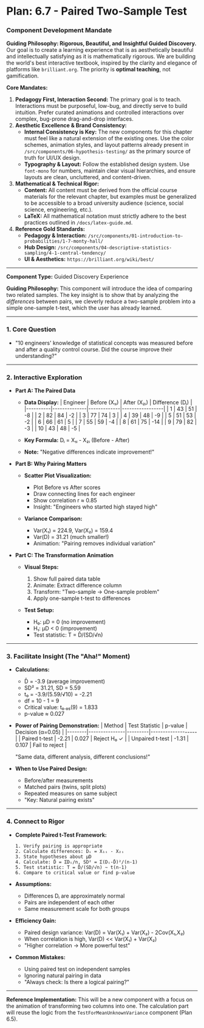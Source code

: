 
# Plan: 6.7 - Paired Two-Sample Test

### **Component Development Mandate**

**Guiding Philosophy: Rigorous, Beautiful, and Insightful Guided Discovery.**
Our goal is to create a learning experience that is as aesthetically beautiful and intellectually satisfying as it is mathematically rigorous. We are building the world's best interactive textbook, inspired by the clarity and elegance of platforms like `brilliant.org`. The priority is **optimal teaching**, not gamification.

**Core Mandates:**
1.  **Pedagogy First, Interaction Second:** The primary goal is to teach. Interactions must be purposeful, low-bug, and directly serve to build intuition. Prefer curated animations and controlled interactions over complex, bug-prone drag-and-drop interfaces.
2.  **Aesthetic Excellence & Brand Consistency:**
    *   **Internal Consistency is Key:** The new components for this chapter must feel like a natural extension of the existing ones. Use the color schemes, animation styles, and layout patterns already present in `/src/components/06-hypothesis-testing/` as the primary source of truth for UI/UX design.
    *   **Typography & Layout:** Follow the established design system. Use `font-mono` for numbers, maintain clear visual hierarchies, and ensure layouts are clean, uncluttered, and content-driven.
3.  **Mathematical & Technical Rigor:**
    *   **Content:** All content must be derived from the official course materials for the relevant chapter, but examples must be generalized to be accessible to a broad university audience (science, social science, engineering, etc.).
    *   **LaTeX:** All mathematical notation must strictly adhere to the best practices outlined in `/docs/latex-guide.md`.
4.  **Reference Gold Standards:**
    *   **Pedagogy & Interaction:** `/src/components/01-introduction-to-probabilities/1-7-monty-hall/`
    *   **Hub Design:** `/src/components/04-descriptive-statistics-sampling/4-1-central-tendency/`
    *   **UI & Aesthetics:** `https://brilliant.org/wiki/best/`

---

**Component Type:** Guided Discovery Experience

**Guiding Philosophy:** This component will introduce the idea of comparing two related samples. The key insight is to show that by analyzing the *differences* between pairs, we cleverly reduce a two-sample problem into a simple one-sample t-test, which the user has already learned.

---

### 1. Core Question

*   "10 engineers' knowledge of statistical concepts was measured before and after a quality control course. Did the course improve their understanding?"

---

### 2. Interactive Exploration

*   **Part A: The Paired Data**
    *   **Data Display:**
        | Engineer | Before (X₁ᵢ) | After (X₂ᵢ) | Difference (Dᵢ) |
        |----------|--------------|-------------|-----------------|
        | 1 | 43 | 51 | -8 |
        | 2 | 82 | 84 | -2 |
        | 3 | 77 | 74 | 3 |
        | 4 | 39 | 48 | -9 |
        | 5 | 51 | 53 | -2 |
        | 6 | 66 | 61 | 5 |
        | 7 | 55 | 59 | -4 |
        | 8 | 61 | 75 | -14 |
        | 9 | 79 | 82 | -3 |
        | 10 | 43 | 48 | -5 |
    
    *   **Key Formula:** Dᵢ = X₁ᵢ - X₂ᵢ (Before - After)
    *   **Note:** "Negative differences indicate improvement!"

*   **Part B: Why Pairing Matters**
    *   **Scatter Plot Visualization:**
        - Plot Before vs After scores
        - Draw connecting lines for each engineer
        - Show correlation r ≈ 0.85
        - Insight: "Engineers who started high stayed high"
    
    *   **Variance Comparison:**
        - Var(X₁) = 224.9, Var(X₂) = 159.4
        - Var(D) = 31.21 (much smaller!)
        - Animation: "Pairing removes individual variation"

*   **Part C: The Transformation Animation**
    *   **Visual Steps:**
        1. Show full paired data table
        2. Animate: Extract difference column
        3. Transform: "Two-sample → One-sample problem"
        4. Apply one-sample t-test to differences
    
    *   **Test Setup:**
        - H₀: μD = 0 (no improvement)
        - H₁: μD < 0 (improvement)
        - Test statistic: T = D̄/(SD/√n)

---

### 3. Facilitate Insight (The "Aha!" Moment)

*   **Calculations:**
    - D̄ = -3.9 (average improvement)
    - SD² = 31.21, SD = 5.59
    - t₀ = -3.9/(5.59/√10) = -2.21
    - df = 10 - 1 = 9
    - Critical value: t₀.₀₅(9) = 1.833
    - p-value ≈ 0.027

*   **Power of Pairing Demonstration:**
    | Method | Test Statistic | p-value | Decision (α=0.05) |
    |--------|---------------|---------|-------------------|
    | Paired t-test | -2.21 | 0.027 | Reject H₀ ✓ |
    | Unpaired t-test | -1.31 | 0.107 | Fail to reject |
    
    "Same data, different analysis, different conclusions!"

*   **When to Use Paired Design:**
    - Before/after measurements
    - Matched pairs (twins, split plots)
    - Repeated measures on same subject
    - "Key: Natural pairing exists"

---

### 4. Connect to Rigor

*   **Complete Paired t-Test Framework:**
    ```
    1. Verify pairing is appropriate
    2. Calculate differences: Dᵢ = X₁ᵢ - X₂ᵢ
    3. State hypotheses about μD
    4. Calculate: D̄ = ΣDᵢ/n, SD² = Σ(Dᵢ-D̄)²/(n-1)
    5. Test statistic: T = D̄/(SD/√n) ~ t(n-1)
    6. Compare to critical value or find p-value
    ```

*   **Assumptions:**
    - Differences Dᵢ are approximately normal
    - Pairs are independent of each other
    - Same measurement scale for both groups

*   **Efficiency Gain:**
    - Paired design variance: Var(D) = Var(X₁) + Var(X₂) - 2Cov(X₁,X₂)
    - When correlation is high, Var(D) << Var(X₁) + Var(X₂)
    - "Higher correlation → More powerful test"

*   **Common Mistakes:**
    - Using paired test on independent samples
    - Ignoring natural pairing in data
    - "Always check: Is there a logical pairing?"

---

**Reference Implementation:** This will be a new component with a focus on the animation of transforming two columns into one. The calculation part will reuse the logic from the `TestForMeanUnknownVariance` component (Plan 6.5).

